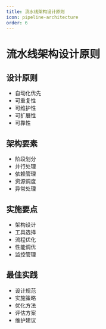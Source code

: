 ```yaml
---
title: 流水线架构设计原则
icon: pipeline-architecture
order: 6
---
```


# 流水线架构设计原则

## 设计原则
- 自动化优先
- 可重复性
- 可维护性
- 可扩展性
- 可靠性

## 架构要素
- 阶段划分
- 并行处理
- 依赖管理
- 资源调度
- 异常处理

## 实施要点
- 架构设计
- 工具选择
- 流程优化
- 性能调优
- 监控管理

## 最佳实践
- 设计规范
- 实施策略
- 优化方法
- 评估方案
- 维护建议
